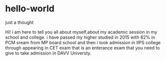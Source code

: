 # hello-world
just a thought

Hi!
i am here to tell you all about myself,about my academic session in my school and college.
i have passed my higher studied in 2015 with 82% in PCM sream from MP board school and then i took admission in IIPS college through appearing in CET exam that is an enterance exam that you need to give to take admission in DAVV Universty.
